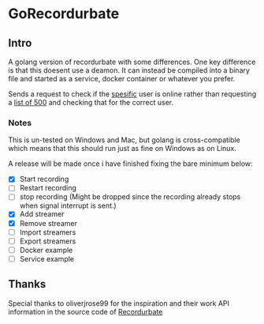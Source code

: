 # GoRecordurbate

## Intro
A golang version of recordurbate with some differences. One key difference is that this doesent use a deamon. It can instead be compiled into a binary file and started as a service, docker container or whatever you prefer. 

Sends a request to check if the [spesific](https://github.com/luna-nightbyte/GoRecordurbate/blob/ec0b1fa79e2bb82cf948bef3415ace3aac52e523/modules/bot/bot.go#L176) user is online rather than requesting a [list of 500](https://github.com/luna-nightbyte/GoRecordurbate/blob/ec0b1fa79e2bb82cf948bef3415ace3aac52e523/modules/bot/bot.go#L175) and checking that for the correct user. 
### Notes
This is un-tested on Windows and Mac, but golang is cross-compatible which means that this should run just as fine on Windows as on Linux.

A release will be made once i have finished fixing the bare minimum below:
- [x] Start recording
- [ ] Restart recording
- [ ] stop recording (Might be dropped since the recording already stops when signal interrupt is sent.)
- [x] Add streamer
- [x] Remove streamer
- [ ] Import streamers
- [ ] Export streamers
- [ ] Docker example
- [ ] Service example
## Thanks

Special thanks to oliverjrose99 for the inspiration and their work API information in the source code of [Recordurbate](https://github.com/oliverjrose99/Recordurbate)
